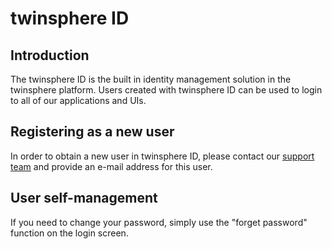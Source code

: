 # twinsphere ID

## Introduction

The twinsphere ID is the built in identity management solution in the twinsphere platform. Users created with twinsphere
ID can be used to login to all of our applications and UIs.

## Registering as a new user

In order to obtain a new user in twinsphere ID, please contact our [support team](contact.md) and provide an e-mail
address for this user.

## User self-management

If you need to change your password, simply use the "forget password" function on the login screen.
